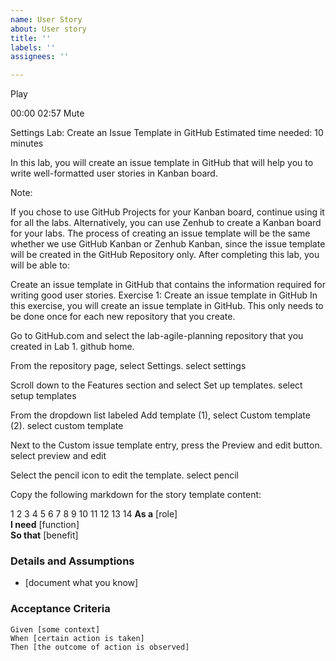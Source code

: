 ```yaml
---
name: User Story
about: User story
title: ''
labels: ''
assignees: ''

---
```


Play


00:00
02:57
Mute

Settings
Lab: Create an Issue Template in GitHub
Estimated time needed: 10 minutes

In this lab, you will create an issue template in GitHub that will help you to write well-formatted user stories in Kanban board.

Note:

If you chose to use GitHub Projects for your Kanban board, continue using it for all the labs. Alternatively, you can use Zenhub to create a Kanban board for your labs.
The process of creating an issue template will be the same whether we use GitHub Kanban or Zenhub Kanban, since the issue template will be created in the GitHub Repository only.
After completing this lab, you will be able to:

Create an issue template in GitHub that contains the information required for writing good user stories.
Exercise 1: Create an issue template in GitHub
In this exercise, you will create an issue template in GitHub. This only needs to be done once for each new repository that you create.

Go to GitHub.com and select the lab-agile-planning repository that you created in Lab 1.
github home.

From the repository page, select Settings.
select settings

Scroll down to the Features section and select Set up templates.
select setup templates

From the dropdown list labeled Add template (1), select Custom template (2).
select custom template

Next to the Custom issue template entry, press the Preview and edit button.
select preview and edit

Select the pencil icon to edit the template.
select pencil

Copy the following markdown for the story template content:

1
2
3
4
5
6
7
8
9
10
11
12
13
14
 **As a** [role]  
 **I need** [function]  
 **So that** [benefit]  
   
 ### Details and Assumptions
 * [document what you know]
   
 ### Acceptance Criteria  
   
 ```gherkin
 Given [some context]
 When [certain action is taken]
 Then [the outcome of action is observed]
 ```
